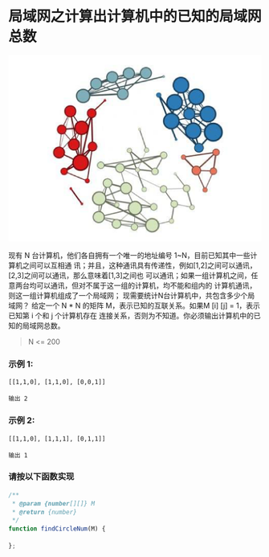 # 局域网之计算出计算机中的已知的局域网总数

![image](image/7.png)

现有 N 台计算机，他们各自拥有一个唯一的地址编号 1~N，目前已知其中一些计算机之间可以互相通
讯；并且，这种通讯具有传递性，例如[1,2]之间可以通讯，[2,3]之间可以通讯，那么意味着[1,3]之间也
可以通讯；如果一组计算机之间，任意两台均可以通讯，但对不属于这一组的计算机，均不能和组内的
计算机通讯，则这一组计算机组成了一个局域网；
现需要统计N台计算机中，共包含多少个局域网？
给定一个 N * N 的矩阵 M，表示已知的互联关系。如果M [i] [j] = 1，表示已知第 i 个和 j 个计算机存在
连接关系，否则为不知道。你必须输出计算机中的已知的局域网总数。

> N <= 200

### 示例 1:
```
[[1,1,0], [1,1,0], [0,0,1]] 

输出 2
```
### 示例 2:
```
[[1,1,0], [1,1,1], [0,1,1]] 

输出 1
```
### 请按以下函数实现

```js
/**
 * @param {number[][]} M 
 * @return {number} 
 */ 
function findCircleNum(M) { 

};
```